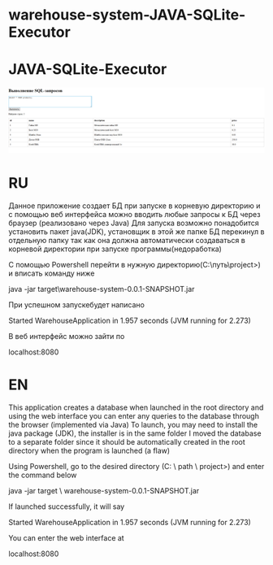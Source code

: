 # warehouse-system-JAVA-SQLite-Executor
 
 
# JAVA-SQLite-Executor

![](https://github.com/Bibosiandre/warehouse-system-JAVA-SQLite-Executor/blob/main/1.png)

# RU
Данное приложение создает БД при запуске в корневую директорию и с помощью веб интерфейса можно вводить любые запросы к БД через браузер (реализовано через Java)
Для запуска возможно понадобится установить пакет java(JDK), установщик в этой же папке
БД перекинул в отдельную папку так как она должна автоматически создаваться в корневой директории при запуске программы(недоработка)

С помощью Powershell перейти в нужную директорию(C:\путь\project>) и вписать команду ниже

java -jar target\warehouse-system-0.0.1-SNAPSHOT.jar

При успешном запускебудет написано 

Started WarehouseApplication in 1.957 seconds (JVM running for 2.273)

В веб интерфейс можно зайти по 

localhost:8080


# EN

This application creates a database when launched in the root directory and using the web interface you can enter any queries to the database through the browser (implemented via Java)
To launch, you may need to install the java package (JDK), the installer is in the same folder
I moved the database to a separate folder since it should be automatically created in the root directory when the program is launched (a flaw)

Using Powershell, go to the desired directory (C: \ path \ project>) and enter the command below

java -jar target \ warehouse-system-0.0.1-SNAPSHOT.jar

If launched successfully, it will say

Started WarehouseApplication in 1.957 seconds (JVM running for 2.273)

You can enter the web interface at

localhost:8080
